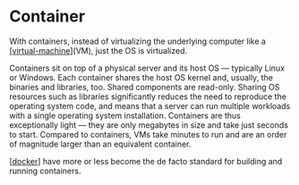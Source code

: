 # Container

With containers, instead of virtualizing the underlying computer like a [[virtual-machine]](VM), just the OS is virtualized.

Containers sit on top of a physical server and its host OS — typically Linux or Windows. Each container shares the host OS kernel and, usually, the binaries and libraries, too. Shared components are read-only. Sharing OS resources such as libraries significantly reduces the need to reproduce the operating system code, and means that a server can run multiple workloads with a single operating system installation. Containers are thus exceptionally light — they are only megabytes in size and take just seconds to start. Compared to containers, VMs take minutes to run and are an order of magnitude larger than an equivalent container.

[[docker]] have more or less become the de facto standard for building and running containers.

[//begin]: # "Autogenerated link references for markdown compatibility"
[virtual-machine]: virtual-machine "Virtual Machine"
[docker]: docker "Docker"
[//end]: # "Autogenerated link references"
